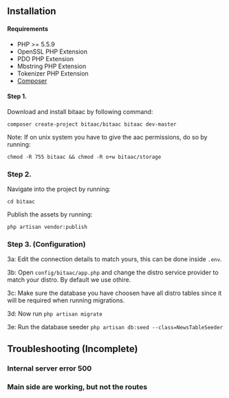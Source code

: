 ## Installation

#### Requirements
* PHP >= 5.5.9
* OpenSSL PHP Extension
* PDO PHP Extension
* Mbstring PHP Extension
* Tokenizer PHP Extension
* [Composer](https://getcomposer.org/)

#### Step 1.

Download and install bitaac by following command:
```
composer create-project bitaac/bitaac bitaac dev-master
```

Note: If on unix system you have to give the aac permissions, do so by running:
```
chmod -R 755 bitaac && chmod -R o+w bitaac/storage
```

### Step 2.

Navigate into the project by running:
```
cd bitaac
```
Publish the assets by running:
```
php artisan vendor:publish
```

### Step 3. (Configuration)

3a: Edit the connection details to match yours, this can be done inside ```.env```.

3b: Open ```config/bitaac/app.php``` and change the distro service provider to match your distro. By default we use othire.

3c: Make sure the database you have choosen have all distro tables since it will be required when running migrations.

3d: Now run ```php artisan migrate```

3e: Run the database seeder ```php artisan db:seed --class=NewsTableSeeder```

## Troubleshooting (Incomplete)

### Internal server error 500

### Main side are working, but not the routes


